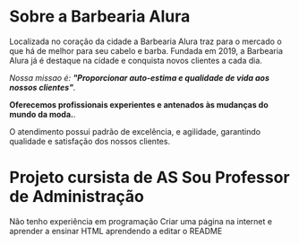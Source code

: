 <!DOCTYPE html>
<html lang="pt-br">
    <head>
        <meta charset="UTF-8">
        <title>Barbearia Alura</title>
    </head>
    <body>
        <h1>Sobre a Barbearia Alura</h1>
        <p>Localizada no coração da cidade a Barbearia Alura traz para o mercado o que há de melhor para seu cabelo e barba. Fundada em 2019, a Barbearia Alura já é destaque na cidade e conquista novos clientes a cada dia.</P>
        <P><em>Nossa missao é: <strong>"Proporcionar auto-estima e qualidade de vida aos nossos clientes"</strong>.</em></p>
        <strong>Oferecemos profissionais experientes e antenados às mudanças do mundo da moda.</strong>.</em></P> O atendimento possui padrão de excelência, e agilidade, garantindo qualidade e satisfação dos nossos clientes.</p>
                    </body>
</html>
<a"href="https://www.google.com.br/?hl=pt-BR>

# Projeto cursista de AS Sou Professor de Administração 
Não tenho experiência em programação
Criar uma página na internet e aprender a ensinar HTML
aprendendo a editar o README


